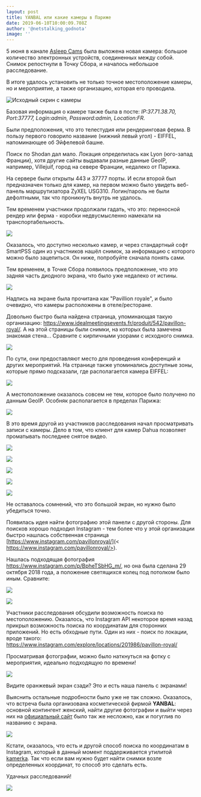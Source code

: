 ```yaml
---
layout: post
title: YANBAL или какие камеры в Париже
date: 2019-06-10T10:00:09.708Z
author: '@netstalking_godnota'
image: ''
---
```

5 июня в канале [Asleep Cams](https://t.me/asleep_cams) была выложена новая камера: большое количество электронных устройств, соединенных между собой. Снимок репостнули в Точку Сбора, и началось небольшое расследование.

В итоге удалось установить не только точное местоположение камеры, но и мероприятие, а также организацию, которая его проводила.

![Исходный скрин с камеры](/images/45c479e63234dc8222688.png "Исходный скрин с камеры")

Базовая информация о камере также была в посте: _IP:37.71.38.70, Port:37777, Login:admin, Password:admin, Location:FR._

Были предположения, что это телестудия или рендеринговая ферма. В пользу первого говорило название (нижний левый угол) - EIFFEL, напоминающее об Эйфелевой башне.

Поиск по Shodan дал мало. Локация определилась как Lyon (юго-запад Франции), хотя другие сайты выдавали разные данные GeoIP, например, Villejuif, город на севере Франции, недалеко от Парижа.

На сервере были открыты 443 и 37777 порты. И если второй был предназначен только для камер, на первом можно было увидеть веб-панель маршрутизатора ZyXEL USG310. Логин/пароль не были дефолтными, так что проникнуть внутрь не удалось.

Тем временем участники продолжали  гадать, что это: переносной рендер или ферма - коробки недвусмысленно намекали на транспортабельность.

![](/images/67561846548b1759aea7f.jpg)

Оказалось, что доступно несколько камер, и через стандартный софт SmartPSS один из участников нашёл снимок, за информацию с которого можно было зацепиться. Он ниже, попробуйте сначала понять сами.

Тем временем, в Точке Сбора появилось предположение, что это задняя часть диодного экрана, что было уже недалеко от истины.

![](/images/910cd98438baefa78f2e6.png)

Надпись на экране была прочитана как "Pavillion royale", и было очевидно, что камеры расположены в отеле/ресторане.

Довольно быстро была найдена страница, упоминающая такую организацию: <https://www.idealmeetingsevents.fr/produit/542/pavillon-royal/>. А на этой страницы были снимки, на которых была замечена знакомая стена... Сравните с кирпичными узорами с исходного снимка.

![](/images/637163305d4e3d5caaf23.png)

По сути, они предоставляют место для проведения конференций и других мероприятий. На странице также упоминались доступные зоны, которые прямо подсказали, где располагается камера EIFFEL:

![](/images/85d1676ffa6c2e4d2be98.png)

А местоположение оказалось совсем не тем, которое было получено по данным GeoIP. Особняк располагается в пределах Парижа:

![](/images/6b5c7fd0249d59f7f89e6.png)

В это время другой из участников расследования начал просматривать записи с камеры. Дело в том, что клиент для камер Dahua позволяет проматывать последнее снятое видео.

![](/images/bf504a77ac58e1ee65110.png)

![](/images/c6f95d9935844c69a120e.png)

![](/images/0dc6711d830bb7c58b35a.png)

![](/images/c63190766f0f0731de9aa.png)

![](/images/7fa113288158575c99627.png)

Не оставалось сомнений, что это большой экран, но нужно было убедиться точно.

Появилась идея найти фотографию этой панели с другой стороны. Для поисков хорошо подходил Instagram - тем более что у этой организации быстро нашлась собственная страница [https://www.instagram.com/pavillonroyal/](< https://www.instagram.com/pavillonroyal/>).

Нашлась подходящая фотография <https://www.instagram.com/p/BpheTSbHG_m/>, но она была сделана 29 октября 2018 года, а положение светящихся колец под потолком было иным. Сравните:

![](/images/deb11d509c3d70a21a29c.png)

![](/images/88bb0928559f01f1e0beb.png)

Участники расследования обсудили возможность поиска по местоположению. Оказалось, что Instagram API некоторое время назад прикрыл возможность поиска по координатам для сторонних приложений. Но есть обходные пути. Один из них - поиск по локации, вроде такого: <https://www.instagram.com/explore/locations/201986/pavillon-royal/>

Просматривая фотографии, можно было наткнуться на фотку с мероприятия, идеально подходящую по времени!

![](/images/6f45dd99f5c312ed9e91f.png)

Видите оранжевый экран сзади? Это и есть наша панель с экранами!

Выяснить остальные подробности было уже не так сложно. Оказалось, что встреча была организована косметической фирмой **YANBAL**: основной контингент женский, найти другие фотографии и выйти через них на [официальный сайт](https://www.yanbal.com/) было так же несложно, как и погуглив по названию с экрана.

![](/images/3e1b4eb0bd7c6a17dba54.png)

Кстати, оказалось, что есть и другой способ поиска по координатам в Instagram, который в данный момент поддерживается утилитой [kamerka](https://github.com/woj-ciech/kamerka). Так что если вам нужно будет найти снимки возле определенных координат, то способ это сделать есть.

Удачных расследований!

![](/images/ce9378ee0d7a23b0d6354.png)
